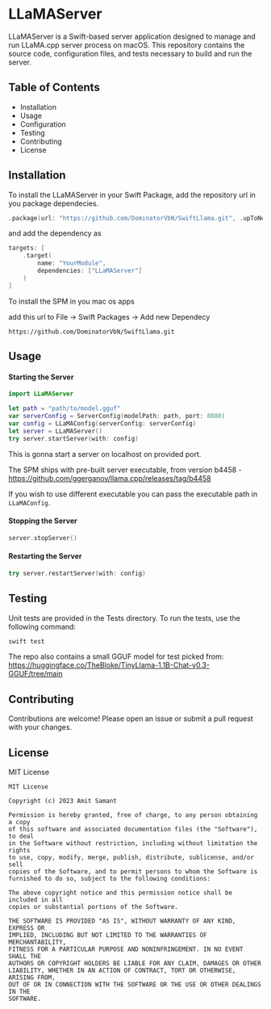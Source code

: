 # LLaMAServer

LLaMAServer is a Swift-based server application designed to manage and run LLaMA.cpp server process on macOS. This repository contains the source code, configuration files, and tests necessary to build and run the server.

## Table of Contents

- Installation
- Usage
- Configuration
- Testing
- Contributing
- License

## Installation

To install the LLaMAServer in your Swift Package, add the repository url in you package dependecies.

```swift
.package(url: "https://github.com/DominatorVbN/SwiftLlama.git", .upToNextMajor(from: "0.0.1"))
```

and add the dependency as

```swift
targets: [
    .target(
        name: "YourModule",
        dependencies: ["LLaMAServer"]
    )
]
```

To install the SPM in you mac os apps

add this url to File -> Swift Packages -> Add new Dependecy

```
https://github.com/DominatorVbN/SwiftLlama.git
```

## Usage

#### Starting the Server

```swift
import LLaMAServer

let path = "path/to/model.gguf"
var serverConfig = ServerConfig(modelPath: path, port: 8080)
var config = LLaMAConfig(serverConfig: serverConfig)
let server = LLaMAServer()
try server.startServer(with: config)
```

This is gonna start a server on localhost on provided port.

The SPM ships with pre-built server executable, from version b4458 - https://github.com/ggerganov/llama.cpp/releases/tag/b4458

If you wish to use different executable you can pass the executable path in `LLaMAConfig`.

#### Stopping the Server

``` swift
server.stopServer()
```

#### Restarting the Server

``` swift
try server.restartServer(with: config)
```

## Testing

Unit tests are provided in the Tests directory. To run the tests, use the following command:

``` bash
swift test
```

The repo also contains a small GGUF model for test picked from: https://huggingface.co/TheBloke/TinyLlama-1.1B-Chat-v0.3-GGUF/tree/main

## Contributing
Contributions are welcome! Please open an issue or submit a pull request with your changes.

## License

MIT License
```
MIT License

Copyright (c) 2023 Amit Samant

Permission is hereby granted, free of charge, to any person obtaining a copy
of this software and associated documentation files (the "Software"), to deal
in the Software without restriction, including without limitation the rights
to use, copy, modify, merge, publish, distribute, sublicense, and/or sell
copies of the Software, and to permit persons to whom the Software is
furnished to do so, subject to the following conditions:

The above copyright notice and this permission notice shall be included in all
copies or substantial portions of the Software.

THE SOFTWARE IS PROVIDED "AS IS", WITHOUT WARRANTY OF ANY KIND, EXPRESS OR
IMPLIED, INCLUDING BUT NOT LIMITED TO THE WARRANTIES OF MERCHANTABILITY,
FITNESS FOR A PARTICULAR PURPOSE AND NONINFRINGEMENT. IN NO EVENT SHALL THE
AUTHORS OR COPYRIGHT HOLDERS BE LIABLE FOR ANY CLAIM, DAMAGES OR OTHER
LIABILITY, WHETHER IN AN ACTION OF CONTRACT, TORT OR OTHERWISE, ARISING FROM,
OUT OF OR IN CONNECTION WITH THE SOFTWARE OR THE USE OR OTHER DEALINGS IN THE
SOFTWARE.
```

